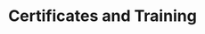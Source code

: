---
title: 'Certificates and Training'
certificate:
  - AWS Developer Associate
  - Azure Data Engineer Associate
  - Databricks Data Engineer Associate
  - Snowflake Snow pro core trained certified
  - Databricks Spark Developer
  - GCP data engineer professional trained
  - DBT/ Airflow fundamentals
---